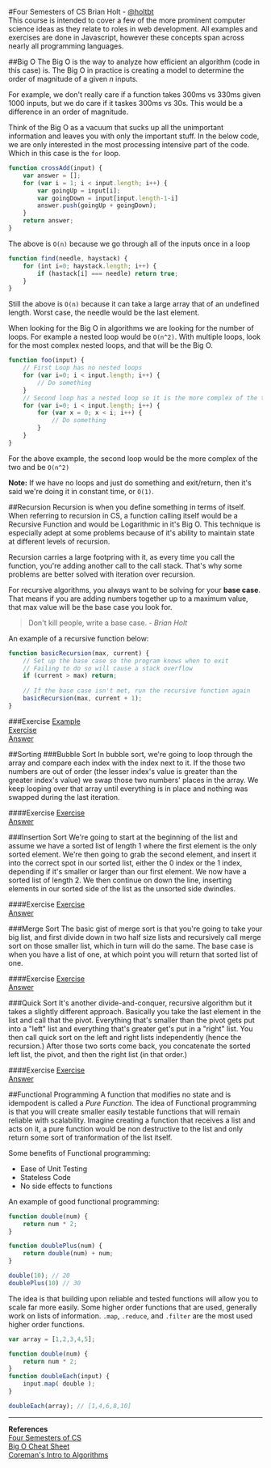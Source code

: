#Four Semesters of CS
Brian Holt - [@holtbt](https://twitter.com/holtbt)  
This course is intended to cover a few of the more prominent computer science ideas as they relate to roles in web development. All examples and exercises are done in Javascript, however these concepts span across nearly all programming languages.

##Big O
The Big O is the way to analyze how efficient an algorithm (code in this case) is. The Big O in practice is creating a model to determine the order of magnitude of a given _n_ inputs.

For example, we don't really care if a function takes 300ms vs 330ms given 1000 inputs, but we do care if it taskes 300ms vs 30s. This would be a difference in an order of magnitude. 

Think of the Big O as a vacuum that sucks up all the unimportant information and leaves you with only the important stuff. In the below code, we are only interested in the most processing intensive part of the code. Which in this case is the `for` loop. 

```javascript
function crossAdd(input) {
	var answer = [];
	for (var i = 1; i < input.length; i++) {
		var goingUp = input[i];
		var goingDown = input[input.length-1-i]
		answer.push(goingUp + goingDown);
	}
	return answer;
}
```

The above is `O(n)` because we go through all of the inputs once in a loop

```javascript
function find(needle, haystack) {
	for (int i=0; haystack.length; i++) {
		if (hastack[i] === needle) return true;
	}
}
```

Still the above is `O(n)` because it can take a large array that of an undefined length. Worst case, the needle would be the last element.

When looking for the Big O in algorithms we are looking for the number of loops. For example a nested loop would be `O(n^2)`. With multiple loops, look for the most complex nested loops, and that will be the Big O.

```javascript
function foo(input) {
	// First Loop has no nested loops
	for (var i=0; i < input.length; i++) {
		// Do something
	}
	// Second loop has a nested loop so it is the more complex of the two
	for (var i=0; i < input.length; i++) {
		for (var x = 0; x < i; i++) {
			// Do something
		}
	}
}
```
For the above example, the second loop would be the more complex of the two and be `O(n^2)`

**Note:** If we have no loops and just do something and exit/return, then it's said we're doing it in constant time, or `O(1)`. 


##Recursion
Recursion is when you define something in terms of itself. When referring to recursion in CS, a function calling itself would be a Recursive Function and would be Logarithmic in it's Big O. This technique is especially adept at some problems because of it's ability to maintain state at different levels of recursion.  

Recursion carries a large footpring with it, as every time you call the function, you're adding another call to the call stack. That's why some problems are better solved with iteration over recursion.  

For recursive algorithms, you always want to be solving for your **base case**. That means if you are adding numbers together up to a maximum value, that max value will be the base case you look for.

> Don't kill people, write a base case. - _Brian Holt_

An example of a recursive function below:

```javascript
function basicRecursion(max, current) {
	// Set up the base case so the program knows when to exit
	// Failing to do so will cause a stack overflow
	if (current > max) return;
	
	// If the base case isn't met, run the recursive function again
	basicRecursion(max, current + 1);
}
```

###Exercise
[Example](http://codepen.io/btholt/pen/rxwEVQ?editors=001)  
[Exercise](http://codepen.io/btholt/pen/QyMjNa?editors=001)  
[Answer](http://codepen.io/btholt/pen/obwrOB?editors=001)  

##Sorting
###Bubble Sort
In bubble sort, we're going to loop through the array and compare each index with the index next to it. If the those two numbers are out of order (the lesser index's value is greater than the greater index's value) we swap those two numbers' places in the array. We keep looping over that array until everything is in place and nothing was swapped during the last iteration.

####Exercise
[Exercise](http://codepen.io/btholt/pen/PZKPjj?editors=001)  
[Answer](http://codepen.io/btholt/pen/KdYPqa?editors=001)

###Insertion Sort
We're going to start at the beginning of the list and assume we have a sorted list of length 1 where the first element is the only sorted element. We're then going to grab the second element, and insert it into the correct spot in our sorted list, either the 0 index or the 1 index, depending if it's smaller or larger than our first element. We now have a sorted list of length 2. We then continue on down the line, inserting elements in our sorted side of the list as the unsorted side dwindles.

####Exercise
[Exercise](http://codepen.io/btholt/pen/mVMMxj?editors=001)  
[Answer](http://codepen.io/btholt/pen/meYQPd?editors=001)
 
###Merge Sort
The basic gist of merge sort is that you're going to take your big list, and first divide down in two half size lists and recursively call merge sort on those smaller list, which in turn will do the same. The base case is when you have a list of one, at which point you will return that sorted list of one.

####Exercise
[Exercise](http://codepen.io/btholt/pen/PZKgQd?editors=001)  
[Answer](http://codepen.io/btholt/pen/rOEdKK?editors=001)

###Quick Sort
It's another divide-and-conquer, recursive algorithm but it takes a slightly different approach. Basically you take the last element in the list and call that the pivot. Everything that's smaller than the pivot gets put into a "left" list and everything that's greater get's put in a "right" list. You then call quick sort on the left and right lists independently (hence the recursion.) After those two sorts come back, you concatenate the sorted left list, the pivot, and then the right list (in that order.)

####Exercise
[Exercise](http://codepen.io/btholt/pen/pgWVQM?editors=001)  
[Answer](http://codepen.io/btholt/pen/bEoGxa?editors=001)

##Functional Programming
A function that modifies no state and is idempodent is called a _Pure Function_. The idea of Functional programming is that you will create smaller easily testable functions that will remain reliable with scalability. Imagine creating a function that receives a list and acts on it, a pure function would be non destructive to the list and only return some sort of tranformation of the list itself. 

Some benefits of Functional programming:

* Ease of Unit Testing
* Stateless Code
* No side effects to functions

An example of good functional programming:

```javascript
function double(num) {
	return num * 2;
}

function doublePlus(num) {
	return double(num) + num;
}

double(10); // 20
doublePlus(10) // 30
```

The idea is that building upon reliable and tested functions will allow you to scale far more easily. Some higher order functions that are used, generally work on lists of information. `.map`, `.reduce`, and `.filter` are the most used higher order functions.

```javascript
var array = [1,2,3,4,5];

function double(num) {
	return num * 2;
}
function doubleEach(input) {
	input.map( double );
}

doubleEach(array); // [1,4,6,8,10]
```


---
**References**  
[Four Semesters of CS](http://btholt.github.io/four-semesters-of-cs/)  
[Big O Cheat Sheet](http://bigocheatsheet.com/)  
[Coreman's Intro to Algorithms](https://mitpress.mit.edu/books/introduction-algorithms)